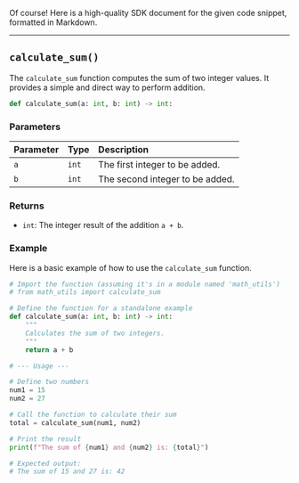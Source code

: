 Of course! Here is a high-quality SDK document for the given code snippet, formatted in Markdown.

---

## `calculate_sum()`

The `calculate_sum` function computes the sum of two integer values. It provides a simple and direct way to perform addition.

```python
def calculate_sum(a: int, b: int) -> int:
```

### Parameters

| Parameter | Type | Description |
| :--- | :--- | :--- |
| `a` | `int` | The first integer to be added. |
| `b` | `int` | The second integer to be added. |

### Returns

- `int`: The integer result of the addition `a + b`.

### Example

Here is a basic example of how to use the `calculate_sum` function.

```python
# Import the function (assuming it's in a module named 'math_utils')
# from math_utils import calculate_sum

# Define the function for a standalone example
def calculate_sum(a: int, b: int) -> int:
    """
    Calculates the sum of two integers.
    """
    return a + b

# --- Usage ---

# Define two numbers
num1 = 15
num2 = 27

# Call the function to calculate their sum
total = calculate_sum(num1, num2)

# Print the result
print(f"The sum of {num1} and {num2} is: {total}")

# Expected output:
# The sum of 15 and 27 is: 42
```